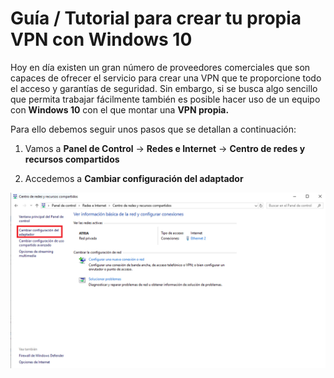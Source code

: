 # **Guía / Tutorial para crear tu propia VPN con Windows 10**

Hoy en día existen un gran número de proveedores comerciales que son capaces de ofrecer el servicio para crear una VPN que te proporcione todo el acceso y garantías de seguridad. Sin embargo, si se busca algo sencillo que permita trabajar fácilmente también es posible hacer uso de un equipo con **Windows 10** con el que montar una **VPN propia.**

Para ello debemos seguir unos pasos que se detallan a continuación:

1. Vamos a **Panel de Control** -> **Redes e Internet** -> **Centro de redes y recursos compartidos**

2. Accedemos a **Cambiar configuración del adaptador**

<div align=center><img src="Img/img01.png"></div>
